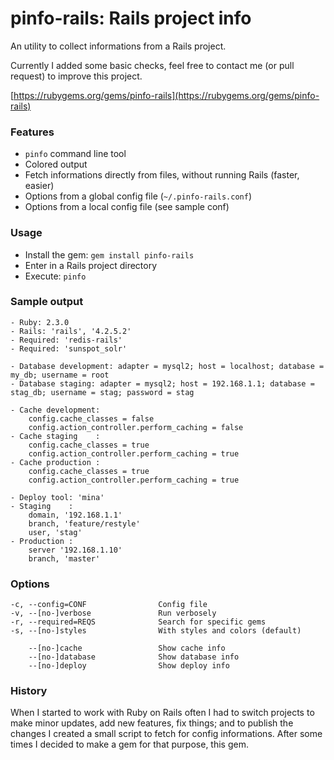 
# pinfo-rails: Rails project info

An utility to collect informations from a Rails project.

Currently I added some basic checks, feel free to contact me (or pull request) to improve this project.

[https://rubygems.org/gems/pinfo-rails](https://rubygems.org/gems/pinfo-rails)

### Features

- `pinfo` command line tool
- Colored output
- Fetch informations directly from files, without running Rails (faster, easier)
- Options from a global config file (`~/.pinfo-rails.conf`)
- Options from a local config file (see sample conf)

### Usage

- Install the gem: `gem install pinfo-rails`
- Enter in a Rails project directory
- Execute: `pinfo`

### Sample output

```
- Ruby: 2.3.0
- Rails: 'rails', '4.2.5.2'
- Required: 'redis-rails'
- Required: 'sunspot_solr'

- Database development: adapter = mysql2; host = localhost; database = my_db; username = root
- Database staging: adapter = mysql2; host = 192.168.1.1; database = stag_db; username = stag; password = stag

- Cache development:
    config.cache_classes = false
    config.action_controller.perform_caching = false
- Cache staging    :
    config.cache_classes = true
    config.action_controller.perform_caching = true
- Cache production :
    config.cache_classes = true
    config.action_controller.perform_caching = true

- Deploy tool: 'mina'
- Staging    :
    domain, '192.168.1.1'
    branch, 'feature/restyle'
    user, 'stag'
- Production :
    server '192.168.1.10'
    branch, 'master'
```

### Options

```
-c, --config=CONF                Config file
-v, --[no-]verbose               Run verbosely
-r, --required=REQS              Search for specific gems
-s, --[no-]styles                With styles and colors (default)

    --[no-]cache                 Show cache info
    --[no-]database              Show database info
    --[no-]deploy                Show deploy info
```

### History

When I started to work with Ruby on Rails often I had to switch projects to make minor updates, add new features, fix things; and to publish the changes I created a small script to fetch for config informations. After some times I decided to make a gem for that purpose, this gem.
